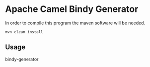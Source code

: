 # Apache Camel Bindy Generator

In order to compile this program the maven software will be needed.

```mvn clean install```

## Usage

bindy-generator
